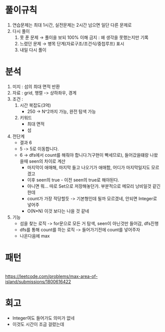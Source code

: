 # 풀이규칙
1. 연습문제는 최대 1시간, 실전문제는 2시간 넘으면 일단 다른 문제로
2. 다시 풀이
   1. 못 푼 문제 → 풀이을 보되 100% 이해 금지 : 왜 생각을 못했는지만 기록
   2. 느렸던 문제 → 병목 단계(자료구조/조건식/중첩루프) 표시
   3. 내일 다시 풀이

# 분석

1. 미지 :  섬의 최대 면적 반환
2. 자료 : grid, 행렬 -> 상하좌우, 경계 
3. 조건 :
   1. 시간 복잡도(3억)
      -  250 -> N^2까지 가능, 완전 탐색 가능
   2. 키워드
      - 최대 면적
      - 섬
4. 전단계
   - 결과 6
   - 5 -> 5로 이동합니다.
   - 6 -> dfs에서 count를 해줘야 합니다.?(구현이 빡세므로), 들어갔을떄랑 나왔을때 seen의 차이로 계산
     - 마지막이 애매해, 마지막 들고 나오기가 애매함, 어디가 마지막일지도 모르겠고
     - 이후 seen의 true - 이전 seen의 true로 해야된다.
     - 아니면 뭐... 따로 Set으로 저장해놓던가. 부분적으로 메모리 낭비일것 같긴한데
     - count가 가장 적당할듯 -> 기본형인데 될까 모르겠네, 안되면 Integer로 넣어주
     - O(N*N) 이것 보다는 나을 것 같네
5. 기능
   - 섬을 찾는 로직 -> for문으로 모든 거 탐색, seen이 아닌것만 들어감, dfs진행 
   - dfs를 통해 count를 하는 로직 -> 들어가기전에 count를 넣어주자
   - 나온다음에 max 

# 패턴
```text

```

https://leetcode.com/problems/max-area-of-island/submissions/1800616422

# 회고
- Integer여도 들어가도 의미가 없네
- 이것도 시간이 조금 걸렸는데 